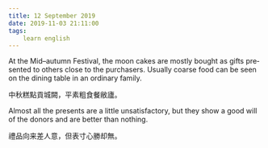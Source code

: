 ```yaml
---
title: 12 September 2019
date: 2019-11-03 21:11:00
tags:
    learn english
---
```

<p><span lang="EN-US">At the Mid</span><span .="font-family:
&#x5B8B;&#x4F53;">&#x2013;</span><span lang="EN-US">autumn Festival, the moon cakes are mostly bought as
gifts presented to others close to the purchasers. Usually coarse food can be seen
on the dining table in an ordinary family. <span .="mso-spacerun:yes">&#xA0;</span><span .="mso-spacerun:yes">&#xA0;</span></span></p>

<p><span .="font-family:&#x5B8B;&#x4F53;;mso-ascii-font-family:&quot;Times New Roman&quot;;
mso-hansi-font-family:&quot;Times New Roman&quot;">&#x4E2D;&#x79CB;&#x7CD5;&#x9EDE;&#x8CA2;&#x57CE;&#x95D5;&#xFF0C;&#x5E73;&#x7D20;&#x7C97;&#x98DF;&#x9910;&#x655D;&#x5EEC;&#x3002;</span></p><span .="font-family:&#x5B8B;&#x4F53;;mso-ascii-font-family:&quot;Times New Roman&quot;;
mso-hansi-font-family:&quot;Times New Roman&quot;"><p>

</p><p><span lang="EN-US">Almost all the presents are a little
unsatisfactory, but they show a good will of the donors and are better than nothing.
</span></p><p>

</p><p><span .="font-family:&#x5B8B;&#x4F53;;mso-ascii-font-family:&quot;Times New Roman&quot;;
mso-hansi-font-family:&quot;Times New Roman&quot;">&#x79AE;&#x54C1;&#x5411;&#x6765;&#x5DEE;&#x4EBA;&#x610F;&#xFF0C;&#x4F46;&#x8868;&#x5BF8;&#x5FC3;&#x52DD;&#x5374;&#x7121;&#x3002;</span></p><p>

<b></b><i></i><u></u><br></p></span>
